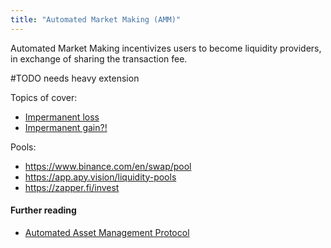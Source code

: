 ```yaml
---
title: "Automated Market Making (AMM)"
---
```


Automated Market Making incentivizes users to become liquidity providers, in exchange of sharing the transaction fee.

#TODO needs heavy extension

Topics of cover:
+ [Impermanent loss](https://blog.bancor.network/beginners-guide-to-getting-rekt-by-impermanent-loss-7c9510cb2f22)
+ [Impermanent gain?!](https://www.reddit.com/r/CryptoCurrency/comments/nm9mo6/liquidity_staking_as_a_hedge_against_a_shortterm/)

Pools:
+ https://www.binance.com/en/swap/pool
+ https://app.apy.vision/liquidity-pools
+ https://zapper.fi/invest

#### Further reading
+ [Automated Asset Management Protocol](https://medium.com/enzymefinance/automating-asset-management-protocol-8ff400c4f86b)